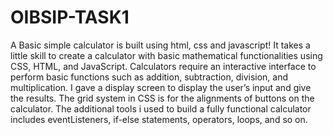 # OIBSIP-TASK1
A Basic simple calculator is built using html, css and javascript! It takes a little skill to create a calculator with basic mathematical functionalities using CSS, HTML, and JavaScript. Calculators require an interactive interface to perform basic functions such as addition, subtraction, division, and multiplication. I gave a display screen to display the user’s input and give the results. The grid system in CSS is for the alignments of buttons on the calculator. The additional tools i used to build a fully functional calculator includes eventListeners, if-else statements, operators, loops, and so on.
